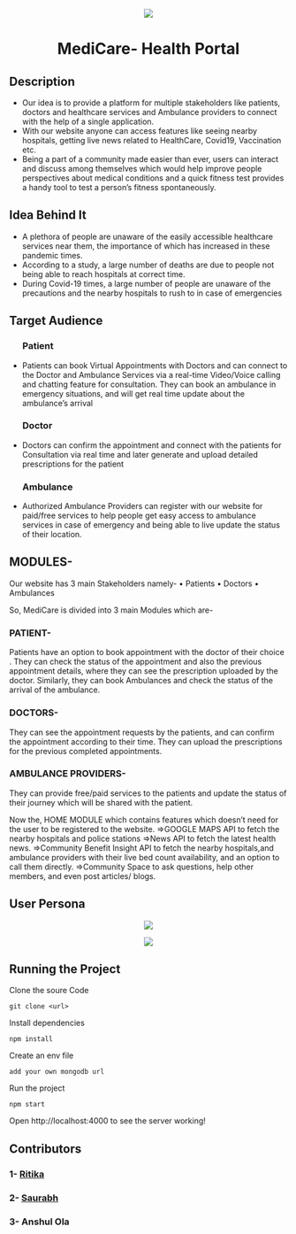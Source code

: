 
<p align="center">
  <img src="https://user-images.githubusercontent.com/58622363/137137666-9886154d-579d-40c7-9d14-c0df99f2ad54.png" />
</p>

<h1 align="center">
  <b><large> MediCare- Health Portal</b></large>
</h1>

## Description

<ul>
  <li>Our idea is to provide a platform for multiple
stakeholders like patients, doctors and healthcare
services and Ambulance providers to connect with
the help of a single application.</li>
  <li>With our website anyone can access features like seeing nearby
hospitals, getting live news related to HealthCare,
Covid19, Vaccination etc. 
</li>
  <li>Being a part of a community made easier than ever, users can interact
and discuss among themselves which would help
improve people perspectives about medical
conditions and a quick fitness test provides a handy
tool to test a person’s fitness spontaneously.</li>
</ul> 

## Idea Behind It

<ul>
  
  <li>A plethora of people are unaware of the easily accessible
healthcare services near them, the importance of which
has increased in these pandemic times.
</li>
  
  <li>According to a study, a large number of deaths are due to
people not being able to reach hospitals at correct time.</li>
  
  <li>During Covid-19 times, a large number of people are
unaware of the precautions and the nearby hospitals to
rush to in case of emergencies</li>
  
</ul> 

## Target Audience

<ul>
  
  ### Patient 
  <li>Patients can book Virtual Appointments
with Doctors and can connect to the
Doctor and Ambulance Services via a
real-time Video/Voice calling and
chatting feature for consultation. They
can book an ambulance in emergency
situations, and will get real time update
about the ambulance’s arrival</li>
  
  ### Doctor 
  <li>Doctors can confirm the
appointment and connect
with the patients for
Consultation via real time
and later generate and
upload detailed prescriptions
for the patient</li>
  
  ### Ambulance
  <li>Authorized Ambulance
Providers can register with our
website for paid/free services
to help people get easy access
to ambulance services in case
of emergency and being able
to live update the status of
their location.</li>
</ul> 

## MODULES-

Our website has 3 main Stakeholders namely-
•	Patients
•	Doctors
•	Ambulances

So, MediCare is divided into 3 main Modules which are-

### PATIENT-
Patients have an option to book appointment with the doctor of their choice . They can check the status of the appointment and also the previous appointment details, where they can see the prescription uploaded by the doctor. 
Similarly, they can book Ambulances and check the status of the arrival of the ambulance.


### DOCTORS-
They can see the appointment requests by the patients, and can confirm the appointment according to their time.
They can upload the prescriptions for the previous completed appointments.


### AMBULANCE PROVIDERS-
They can provide free/paid services to the patients and update the status of their journey which will be shared with the patient.


Now the, HOME MODULE which contains features which doesn’t need for the user to be registered to the website.
=>GOOGLE MAPS API to fetch the nearby hospitals and police stations
=>News API to fetch the latest health news.
=>Community Benefit Insight API to fetch the nearby hospitals,and ambulance providers with their live bed count availability, and  an option to call them directly.
=>Community Space to ask questions, help other members, and even post articles/ blogs.



## User Persona

<p align="center">
  <img src="https://user-images.githubusercontent.com/58622363/137139068-e03231db-1258-4e83-b097-f5f0b265bc74.png" />
</p>

<p align="center">
  <img src="https://user-images.githubusercontent.com/58622363/137139284-9ab47386-025f-4df0-86e8-86adca4acdc3.png" />
</p>

## Running the Project

Clone the soure Code

    git clone <url>
  
Install dependencies
  
    npm install
  
Create an env file
  
    add your own mongodb url
 
Run the project 
  
    npm start

 Open http://localhost:4000 to see the server working!

## Contributors

### 1- [Ritika](https://github.com/ritikaxx)
### 2- [Saurabh](https://github.com/baazis)
### 3- Anshul Ola




